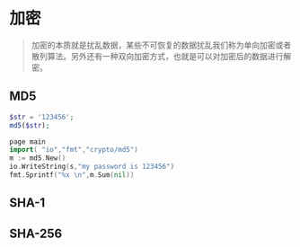 # 加密

>加密的本质就是扰乱数据，某些不可恢复的数据扰乱我们称为单向加密或者散列算法。另外还有一种双向加密方式，也就是可以对加密后的数据进行解密。

## MD5
```php
$str = '123456';
md5($str);
```

```go
page main
import( "io","fmt","crypto/md5")
m := md5.New()
io.WriteString(s,"my password is 123456")
fmt.Sprintf("%x \n",m.Sum(nil))
```

## SHA-1

## SHA-256